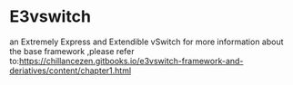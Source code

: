 # E3vswitch
an Extremely Express and Extendible vSwitch 
for more information about the base framework ,please refer to:https://chillancezen.gitbooks.io/e3vswitch-framework-and-deriatives/content/chapter1.html
